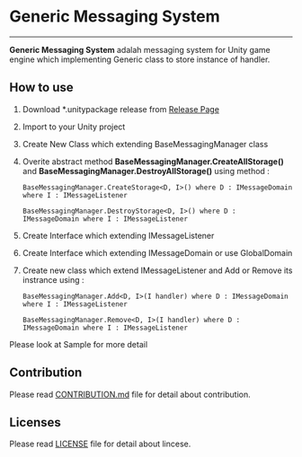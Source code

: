 # Generic Messaging System
------
**Generic Messaging System** adalah messaging system for Unity game engine which implementing Generic class to store instance of handler.

## How to use
1. Download *.unitypackage release from [Release Page](../../releases)
2. Import to your Unity project
3. Create New Class which extending BaseMessagingManager class
4. Overite abstract method **BaseMessagingManager.CreateAllStorage()** and **BaseMessagingManager.DestroyAllStorage()** using method :

	```
	BaseMessagingManager.CreateStorage<D, I>() where D : IMessageDomain where I : IMessageListener
	
	BaseMessagingManager.DestroyStorage<D, I>() where D : IMessageDomain where I : IMessageListener
	```

5. Create Interface which extending IMessageListener
6. Create Interface which extending IMessageDomain or use GlobalDomain
7. Create new class which extend IMessageListener and Add or Remove its instrance using :

	```
	BaseMessagingManager.Add<D, I>(I handler) where D : IMessageDomain where I : IMessageListener
	
	BaseMessagingManager.Remove<D, I>(I handler) where D : IMessageDomain where I : IMessageListener
	```

Please look at Sample for more detail 

## Contribution
Please read [CONTRIBUTION.md](./CONTRIBUTION.md) file for detail about contribution.

## Licenses
Please read [LICENSE](./LICENSE) file for detail about lincese.

